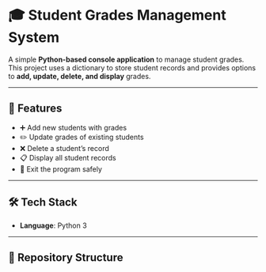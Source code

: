 # 🎓 Student Grades Management System

A simple **Python-based console application** to manage student grades.  
This project uses a dictionary to store student records and provides options to **add, update, delete, and display** grades.  

---

## 📌 Features
- ➕ Add new students with grades  
- ✏️ Update grades of existing students  
- ❌ Delete a student’s record  
- 📋 Display all student records  
- 🚪 Exit the program safely  

---

## 🛠️ Tech Stack
- **Language**: Python 3  

---

## 📂 Repository Structure
